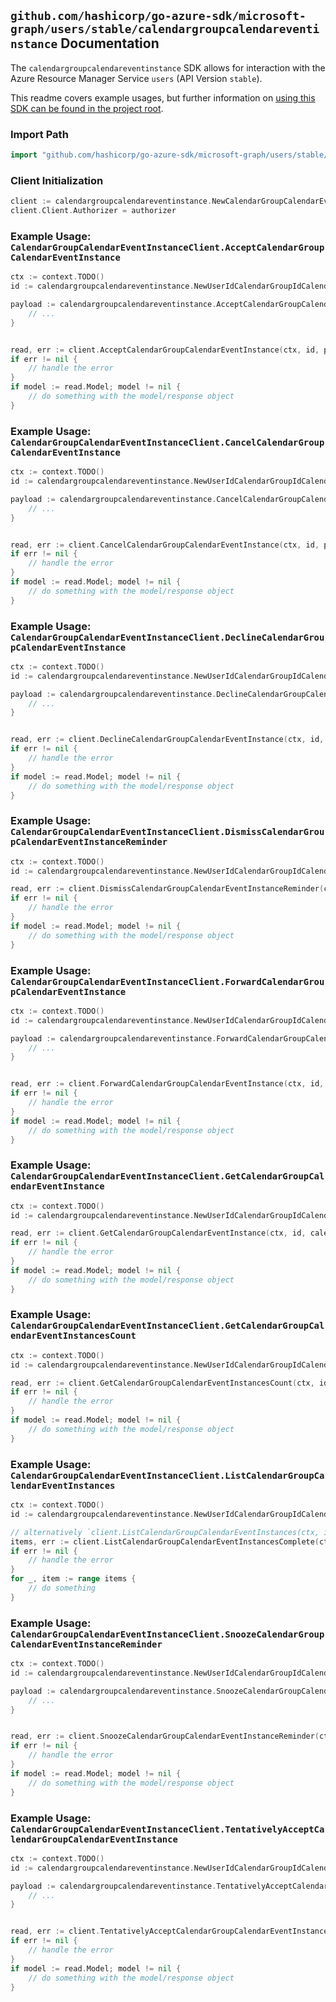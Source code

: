 
## `github.com/hashicorp/go-azure-sdk/microsoft-graph/users/stable/calendargroupcalendareventinstance` Documentation

The `calendargroupcalendareventinstance` SDK allows for interaction with the Azure Resource Manager Service `users` (API Version `stable`).

This readme covers example usages, but further information on [using this SDK can be found in the project root](https://github.com/hashicorp/go-azure-sdk/tree/main/docs).

### Import Path

```go
import "github.com/hashicorp/go-azure-sdk/microsoft-graph/users/stable/calendargroupcalendareventinstance"
```


### Client Initialization

```go
client := calendargroupcalendareventinstance.NewCalendarGroupCalendarEventInstanceClientWithBaseURI("https://management.azure.com")
client.Client.Authorizer = authorizer
```


### Example Usage: `CalendarGroupCalendarEventInstanceClient.AcceptCalendarGroupCalendarEventInstance`

```go
ctx := context.TODO()
id := calendargroupcalendareventinstance.NewUserIdCalendarGroupIdCalendarIdEventIdInstanceID("userIdValue", "calendarGroupIdValue", "calendarIdValue", "eventIdValue", "eventId1Value")

payload := calendargroupcalendareventinstance.AcceptCalendarGroupCalendarEventInstanceRequest{
	// ...
}


read, err := client.AcceptCalendarGroupCalendarEventInstance(ctx, id, payload)
if err != nil {
	// handle the error
}
if model := read.Model; model != nil {
	// do something with the model/response object
}
```


### Example Usage: `CalendarGroupCalendarEventInstanceClient.CancelCalendarGroupCalendarEventInstance`

```go
ctx := context.TODO()
id := calendargroupcalendareventinstance.NewUserIdCalendarGroupIdCalendarIdEventIdInstanceID("userIdValue", "calendarGroupIdValue", "calendarIdValue", "eventIdValue", "eventId1Value")

payload := calendargroupcalendareventinstance.CancelCalendarGroupCalendarEventInstanceRequest{
	// ...
}


read, err := client.CancelCalendarGroupCalendarEventInstance(ctx, id, payload)
if err != nil {
	// handle the error
}
if model := read.Model; model != nil {
	// do something with the model/response object
}
```


### Example Usage: `CalendarGroupCalendarEventInstanceClient.DeclineCalendarGroupCalendarEventInstance`

```go
ctx := context.TODO()
id := calendargroupcalendareventinstance.NewUserIdCalendarGroupIdCalendarIdEventIdInstanceID("userIdValue", "calendarGroupIdValue", "calendarIdValue", "eventIdValue", "eventId1Value")

payload := calendargroupcalendareventinstance.DeclineCalendarGroupCalendarEventInstanceRequest{
	// ...
}


read, err := client.DeclineCalendarGroupCalendarEventInstance(ctx, id, payload)
if err != nil {
	// handle the error
}
if model := read.Model; model != nil {
	// do something with the model/response object
}
```


### Example Usage: `CalendarGroupCalendarEventInstanceClient.DismissCalendarGroupCalendarEventInstanceReminder`

```go
ctx := context.TODO()
id := calendargroupcalendareventinstance.NewUserIdCalendarGroupIdCalendarIdEventIdInstanceID("userIdValue", "calendarGroupIdValue", "calendarIdValue", "eventIdValue", "eventId1Value")

read, err := client.DismissCalendarGroupCalendarEventInstanceReminder(ctx, id)
if err != nil {
	// handle the error
}
if model := read.Model; model != nil {
	// do something with the model/response object
}
```


### Example Usage: `CalendarGroupCalendarEventInstanceClient.ForwardCalendarGroupCalendarEventInstance`

```go
ctx := context.TODO()
id := calendargroupcalendareventinstance.NewUserIdCalendarGroupIdCalendarIdEventIdInstanceID("userIdValue", "calendarGroupIdValue", "calendarIdValue", "eventIdValue", "eventId1Value")

payload := calendargroupcalendareventinstance.ForwardCalendarGroupCalendarEventInstanceRequest{
	// ...
}


read, err := client.ForwardCalendarGroupCalendarEventInstance(ctx, id, payload)
if err != nil {
	// handle the error
}
if model := read.Model; model != nil {
	// do something with the model/response object
}
```


### Example Usage: `CalendarGroupCalendarEventInstanceClient.GetCalendarGroupCalendarEventInstance`

```go
ctx := context.TODO()
id := calendargroupcalendareventinstance.NewUserIdCalendarGroupIdCalendarIdEventIdInstanceID("userIdValue", "calendarGroupIdValue", "calendarIdValue", "eventIdValue", "eventId1Value")

read, err := client.GetCalendarGroupCalendarEventInstance(ctx, id, calendargroupcalendareventinstance.DefaultGetCalendarGroupCalendarEventInstanceOperationOptions())
if err != nil {
	// handle the error
}
if model := read.Model; model != nil {
	// do something with the model/response object
}
```


### Example Usage: `CalendarGroupCalendarEventInstanceClient.GetCalendarGroupCalendarEventInstancesCount`

```go
ctx := context.TODO()
id := calendargroupcalendareventinstance.NewUserIdCalendarGroupIdCalendarIdEventID("userIdValue", "calendarGroupIdValue", "calendarIdValue", "eventIdValue")

read, err := client.GetCalendarGroupCalendarEventInstancesCount(ctx, id, calendargroupcalendareventinstance.DefaultGetCalendarGroupCalendarEventInstancesCountOperationOptions())
if err != nil {
	// handle the error
}
if model := read.Model; model != nil {
	// do something with the model/response object
}
```


### Example Usage: `CalendarGroupCalendarEventInstanceClient.ListCalendarGroupCalendarEventInstances`

```go
ctx := context.TODO()
id := calendargroupcalendareventinstance.NewUserIdCalendarGroupIdCalendarIdEventID("userIdValue", "calendarGroupIdValue", "calendarIdValue", "eventIdValue")

// alternatively `client.ListCalendarGroupCalendarEventInstances(ctx, id, calendargroupcalendareventinstance.DefaultListCalendarGroupCalendarEventInstancesOperationOptions())` can be used to do batched pagination
items, err := client.ListCalendarGroupCalendarEventInstancesComplete(ctx, id, calendargroupcalendareventinstance.DefaultListCalendarGroupCalendarEventInstancesOperationOptions())
if err != nil {
	// handle the error
}
for _, item := range items {
	// do something
}
```


### Example Usage: `CalendarGroupCalendarEventInstanceClient.SnoozeCalendarGroupCalendarEventInstanceReminder`

```go
ctx := context.TODO()
id := calendargroupcalendareventinstance.NewUserIdCalendarGroupIdCalendarIdEventIdInstanceID("userIdValue", "calendarGroupIdValue", "calendarIdValue", "eventIdValue", "eventId1Value")

payload := calendargroupcalendareventinstance.SnoozeCalendarGroupCalendarEventInstanceReminderRequest{
	// ...
}


read, err := client.SnoozeCalendarGroupCalendarEventInstanceReminder(ctx, id, payload)
if err != nil {
	// handle the error
}
if model := read.Model; model != nil {
	// do something with the model/response object
}
```


### Example Usage: `CalendarGroupCalendarEventInstanceClient.TentativelyAcceptCalendarGroupCalendarEventInstance`

```go
ctx := context.TODO()
id := calendargroupcalendareventinstance.NewUserIdCalendarGroupIdCalendarIdEventIdInstanceID("userIdValue", "calendarGroupIdValue", "calendarIdValue", "eventIdValue", "eventId1Value")

payload := calendargroupcalendareventinstance.TentativelyAcceptCalendarGroupCalendarEventInstanceRequest{
	// ...
}


read, err := client.TentativelyAcceptCalendarGroupCalendarEventInstance(ctx, id, payload)
if err != nil {
	// handle the error
}
if model := read.Model; model != nil {
	// do something with the model/response object
}
```
